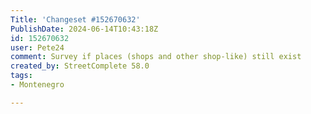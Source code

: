 ```yaml
---
Title: 'Changeset #152670632'
PublishDate: 2024-06-14T10:43:18Z
id: 152670632
user: Pete24
comment: Survey if places (shops and other shop-like) still exist
created_by: StreetComplete 58.0
tags:
- Montenegro

---
```

